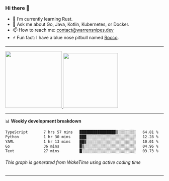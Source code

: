 ### Hi there 👋

- 🌱 I’m currently learning Rust.
- 💬 Ask me about Go, Java, Kotlin, Kubernetes, or Docker.
- 📫 How to reach me: contact@warrensnipes.dev
- ⚡ Fun fact: I have a blue nose pitbull named [Rocco](https://i.imgur.com/iLsSCKu.jpg).

-------


<a href="https://github.com/LockedThread/LockedThread">
  <img height="180em" src="https://github-readme-stats.vercel.app/api?username=LockedThread&theme=transparent&bg_color=00000000&show_icons=true&count_private=true" />
  <img height="174em" src="https://github-readme-stats.vercel.app/api/top-langs?username=LockedThread&theme=transparent&layout=compact&hide_progress=true&bg_color=00000000" />
  </a>

-------

📊 **Weekly development breakdown**
<!--START_SECTION:waka-->

```txt
TypeScript       7 hrs 57 mins   ████████████████▒░░░░░░░░   64.81 %
Python           1 hr 30 mins    ███░░░░░░░░░░░░░░░░░░░░░░   12.28 %
YAML             1 hr 13 mins    ██▓░░░░░░░░░░░░░░░░░░░░░░   10.01 %
Go               36 mins         █▒░░░░░░░░░░░░░░░░░░░░░░░   04.96 %
Text             27 mins         █░░░░░░░░░░░░░░░░░░░░░░░░   03.73 %
```

<!--END_SECTION:waka-->
###### *This graph is generated from WakeTime using active coding time*
-------
